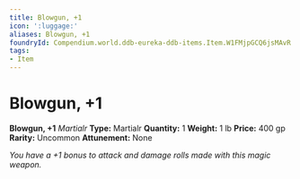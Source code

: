 ```yaml
---
title: Blowgun, +1
icon: ':luggage:'
aliases: Blowgun, +1
foundryId: Compendium.world.ddb-eureka-ddb-items.Item.W1FMjpGCQ6jsMAvR
tags:
- Item
---
```


# Blowgun, +1

**Blowgun, +1**
_Martialr_
**Type:** Martialr
**Quantity:** 1
**Weight:** 1 lb
**Price:** 400 gp
**Rarity:** Uncommon
**Attunement:** None

*You have a +1 bonus to attack and damage rolls made with this magic weapon.*